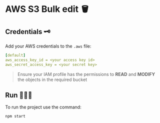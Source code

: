# AWS S3 Bulk edit 🪣

## Credentials 🗝

Add your AWS credentials to the `.aws` file:

```yaml
[default]
aws_access_key_id = <your access key id>
aws_secret_access_key = <your secret key>
```

> Ensure your IAM profile has the permissions to **READ** and **MODIFY** the objects in the required bucket

## Run 🏃🏻‍♀️

To run the project use the command:

```sh
npm start
```
